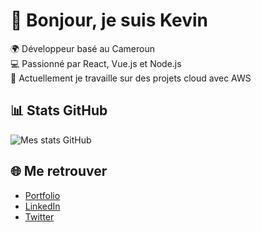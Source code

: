 # 👋 Bonjour, je suis Kevin

🌍 Développeur basé au Cameroun  
💻 Passionné par React, Vue.js et Node.js  
🚀 Actuellement je travaille sur des projets cloud avec AWS  

## 📊 Stats GitHub
![Mes stats GitHub](https://github-readme-stats.vercel.app/api?username=andrekevin&show_icons=true&theme=radical)

## 🌐 Me retrouver
- [Portfolio](https://mon-site.com)
- [LinkedIn](https://linkedin.com/in/monprofil)
- [Twitter](https://twitter.com/montwitter)

<!---
lakeuss98/lakeuss98 is a ✨ special ✨ repository because its `README.md` (this file) appears on your GitHub profile.
You can click the Preview link to take a look at your changes.
--->

